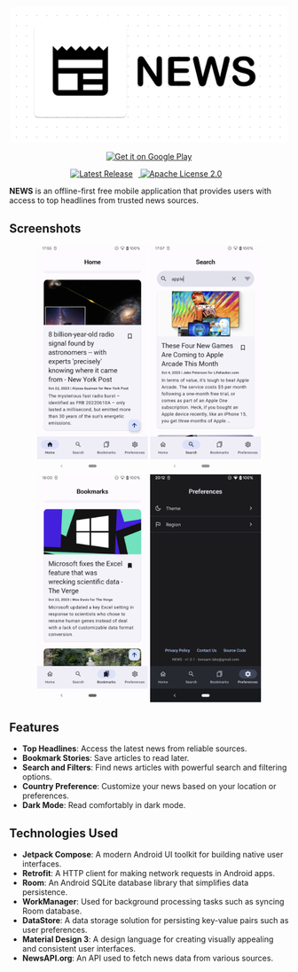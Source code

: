 <p align="center">
    <img src="screenshots/Banner.png" width="500" />
</p>

<p align="center">
    <a href="https://play.google.com/store/apps/details?id=com.sunit.news">
        <img src="https://play.google.com/intl/en_us/badges/images/generic/en_badge_web_generic.png" alt="Get it on Google Play" width="200">
    </a>
</p>

<p align="center">
    <a href="https://github.com/sunit1999/News/releases">
        <img src="https://img.shields.io/github/release/sunit1999/News" alt="Latest Release" style="margin-right: 10px;">
    </a>
    <a href="https://github.com/sunit1999/News/blob/main/LICENSE">
        <img src="https://img.shields.io/badge/License-Apache%202.0-blue.svg" alt="Apache License 2.0" style="margin-right: 10px;">
    </a>
</p>

**NEWS** is an offline-first free mobile application that provides users with access to top headlines from trusted news sources.

## Screenshots

<p align="center">
    <img src="screenshots/home_light.png" width="200" />
    <img src="screenshots/search_light.png" width="200" />
    <img src="screenshots/bookmarks_light.png" width="200" />
    <img src="screenshots/preferences_dark.png" width="200" />
</p>

## Features

- **Top Headlines**: Access the latest news from reliable sources.
- **Bookmark Stories**: Save articles to read later.
- **Search and Filters**: Find news articles with powerful search and filtering options.
- **Country Preference**: Customize your news based on your location or preferences.
- **Dark Mode**: Read comfortably in dark mode.

## Technologies Used

- **Jetpack Compose**: A modern Android UI toolkit for building native user interfaces.
- **Retrofit**: A HTTP client for making network requests in Android apps.
- **Room**: An Android SQLite database library that simplifies data persistence.
- **WorkManager**: Used for background processing tasks such as syncing Room database.
- **DataStore**: A data storage solution for persisting key-value pairs such as user preferences.
- **Material Design 3**: A design language for creating visually appealing and consistent user interfaces.
- **NewsAPI.org**: An API used to fetch news data from various sources.
